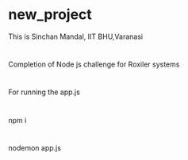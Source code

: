 # new_project
This is Sinchan Mandal,
IIT BHU,Varanasi
#
Completion of Node js challenge for Roxiler systems
#
For running the app.js
#
npm i
#
nodemon app.js
